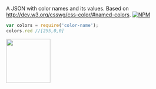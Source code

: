A JSON with color names and its values. Based on http://dev.w3.org/csswg/css-color/#named-colors.
[![NPM](https://nodei.co/npm/color-name.png?mini=true)](https://nodei.co/npm/color-name/)
```js
var colors = require('color-name');
colors.red //[255,0,0]
```
<a href="LICENSE"><img src="https://upload.wikimedia.org/wikipedia/commons/0/0c/MIT_logo.svg" width="120"/></a>
